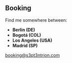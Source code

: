<h2>Booking</h2>
<p>
  Find me somewhere between:<br />
  <ul>
    <li><b>Berlin (DE)</b></li>
    <li><b>Bogotá (COL)</b></li>
    <li><b>Los Angeles (USA)</b></li>
    <li><b>Madrid (SP)</b></li>
  </ul>
</p>
<p>
  <a class="booking" href="mailto:booking@s3pt3ntrion.com">booking@s3pt3ntrion.com</a>
</p>
